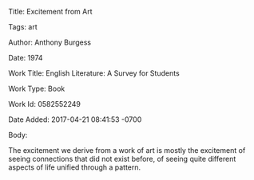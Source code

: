 Title:  Excitement from Art

Tags:   art

Author: Anthony Burgess

Date:   1974

Work Title: English Literature: A Survey for Students

Work Type: Book

Work Id: 0582552249

Date Added: 2017-04-21 08:41:53 -0700

Body: 

The excitement we derive from a work of art is mostly the excitement of seeing connections that did not exist before, of seeing quite different aspects of life unified through a pattern.

